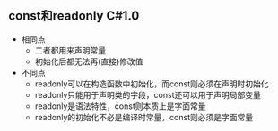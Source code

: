 ## const和readonly <span class="tag">C#1.0</span>

- 相同点
  - 二者都用来声明常量
  - 初始化后都无法再(直接)修改值
- 不同点
  - readonly可以在构造函数中初始化，而const则必须在声明时初始化
  - readonly只能用于声明类的字段，const还可以用于声明局部变量
  - readonly是语法特性，const则本质上是字面常量
  - readonly的初始化不必是编译时常量，const则必须是字面常量
 <link rel="stylesheet" href="markdown.css">